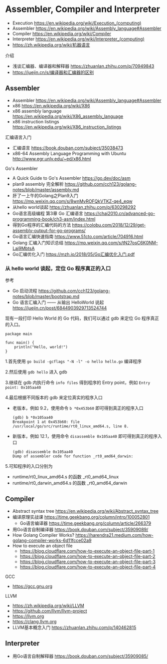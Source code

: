 # Assembler, Compiler and Interpreter
- Execution https://en.wikipedia.org/wiki/Execution_(computing)
- Assembler https://en.wikipedia.org/wiki/Assembly_language#Assembler
- Compiler https://en.wikipedia.org/wiki/Compiler
- Interpreter https://en.wikipedia.org/wiki/Interpreter_(computing)
- https://zh.wikipedia.org/wiki/机器语言

介绍
- 浅谈汇编器、编译器和解释器 https://zhuanlan.zhihu.com/p/70949843
- https://juejin.cn/s/编译器和汇编器的区别

## Assembler
- Assembler https://en.wikipedia.org/wiki/Assembly_language#Assembler
- x86 https://en.wikipedia.org/wiki/X86
- x86 assembly language https://en.wikipedia.org/wiki/X86_assembly_language
- x86 instruction listings https://en.wikipedia.org/wiki/X86_instruction_listings

汇编语言入门
- 汇编语言 https://book.douban.com/subject/35038473
- x86-64 Assembly Language Programming with Ubuntu http://www.egr.unlv.edu/~ed/x86.html

Go's Assembler
- A Quick Guide to Go's Assembler https://go.dev/doc/asm
- plan9 assembly 完全解析 https://github.com/cch123/golang-notes/blob/master/assembly.md
- 肝了一上午的Golang之Plan9入门 https://mp.weixin.qq.com/s/8wnMvROFQkVTKZ-qe4_eqw
- 从hello world谈起 https://zhuanlan.zhihu.com/p/630298292
- Go语言高级编程 第3章 Go 汇编语言 https://chai2010.cn/advanced-go-programming-book/ch3-asm/index.html
- 得到Go程序的汇编代码的方法 https://colobu.com/2018/12/29/get-assembly-output-for-go-programs/
- Go语言汇编快速指南 https://www.51cto.com/article/704916.html
- Golang 汇编入门知识总结 https://mp.weixin.qq.com/s/tN27osC6K0NM-Laj9MbtsA
- Go汇编优化入门 https://mzh.io/2018/05/Go汇编优化入门.pdf

### 从 hello world 谈起，定位 Go 程序真正的入口
参考
- Go 启动流程 https://github.com/cch123/golang-notes/blob/master/bootstrap.md
- Go 语言汇编入门 —— 从输出 HelloWorld 说起 https://juejin.cn/post/6844903929713524744

现有一段打印 Hello World 的 Go 代码，我们可以通过 gdb 来定位 Go 程序真正的入口。

```
package main

func main() {
	println("Hello, world!")
}
```

1.首先使用 `go build -gcflags "-N -l" -o hello hello.go` 编译程序

2.然后使用 `gdb hello` 进入 gdb

3.继续在 gdb 内执行命令 `info files` 得到程序的 Entry point，例如 `Entry point: 0x105aa40`

4.最后根据不同版本的 gdb 来定位真实的程序入口
- 老版本，例如 9.2，使用命令 `b *0x453b60` 即可得到真正的程序入口
    ```
    (gdb) b *0x105aa40
    Breakpoint 1 at 0x453b60: file /usr/local/go/src/runtime/rt0_linux_amd64.s, line 8.
    ```
- 新版本，例如 12.1，使用命令 `disassemble 0x105aa40` 即可得到真正的程序入口
    ```
    (gdb) disassemble 0x105aa40
    Dump of assembler code for function _rt0_amd64_darwin:
    ```
5.可知程序的入口分别为
- runtime/rt0_linux_amd64.s 的函数 _rt0_amd64_linux
- runtime/rt0_darwin_amd64.s 的函数 _rt0_amd64_darwin


## Compiler
- Abstract syntax tree https://en.wikipedia.org/wiki/Abstract_syntax_tree
- 编译原理实战课 https://time.geekbang.org/column/intro/100052801
  - Go语言编译器 https://time.geekbang.org/column/article/266379
- 用Go语言自制编译器 https://book.douban.com/subject/35909089/
- How Golang Compiler Works? https://harendra21.medium.com/how-golang-compiler-works-6d11fcce02a9
- How to execute an object file
  - https://blog.cloudflare.com/how-to-execute-an-object-file-part-1
  - https://blog.cloudflare.com/how-to-execute-an-object-file-part-2
  - https://blog.cloudflare.com/how-to-execute-an-object-file-part-3
  - https://blog.cloudflare.com/how-to-execute-an-object-file-part-4

GCC
- https://gcc.gnu.org

LLVM
- https://zh.wikipedia.org/wiki/LLVM
- https://github.com/llvm/llvm-project
- https://llvm.org
- https://clang.llvm.org
- LLVM基本概念入门 https://zhuanlan.zhihu.com/p/140462815


## Interpreter
- 用Go语言自制解释器 https://book.douban.com/subject/35909085/

